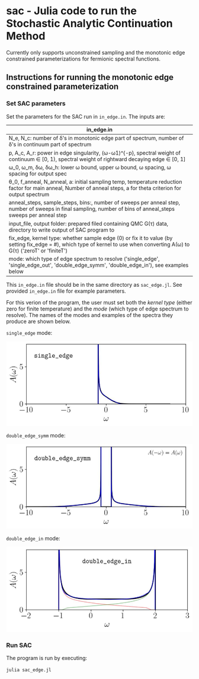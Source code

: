 # sac - Julia code to run the Stochastic Analytic Continuation Method
Currently only supports unconstrained sampling and the monotonic edge constrained parameterizations for fermionic spectral functions.

## Instructions for running the monotonic edge constrained parameterization


### Set SAC parameters 
Set the parameters for the SAC run in `in_edge.in`. The inputs are:

|in_edge.in|
|---|
|N_e, N_c: number of δ's in monotonic edge part of spectrum, number of δ's in continuum part of spectrum|
|p, A_c, A_r: power in edge singularity, (ω-ω1)^{-p}, spectral weight of continuum ∈ [0, 1), spectral weight of rightward decaying edge ∈ [0, 1]|
|ω_0, ω_m, δω, δω_h: lower ω bound, upper ω bound, ω spacing, ω spacing for output spec|
|θ_0, f_anneal, N_anneal, a: initial sampling temp, temperature reduction factor for main anneal,  Number of anneal steps, a for theta criterion for output spectrum|
|anneal_steps, sample_steps, bins:, number of sweeps per anneal step, number of sweeps in final sampling, number of bins of anneal_steps sweeps per anneal step |
|input_file, output folder: prepared filed containing QMC G(τ) data, directory to write output of SAC program to|
|fix_edge, kernel type: whether sample edge (0) or fix it to value (by setting fix_edge = #), which type of kernel to use when converting A(ω) to G(τ) ('zeroT' or 'finiteT')|
|mode: which type of edge spectrum to resolve ('single_edge', 'single_edge_out', 'double_edge_symm', 'double_edge_in'), see examples below|

This `in_edge.in` file should be in the same directory as `sac_edge.jl`. See provided `in_edge.in` file for example parameters.


For this verion of the program, the user must set both the *kernel type* (either zero for finite temperature) and the *mode* (which type of edge spectrum to resolve). The names of the modes and examples of the spectra they produce are shown below.

`single_edge` mode:

![single_edge](../../plotting/figs/t1.jpg)

`double_edge_symm` mode:

![double_edge_symm](../../plotting/figs/t2.jpg)

`double_edge_in` mode:

![double_edge_in](../../plotting/figs/t3.jpg)

### Run SAC
The program is run by executing:

`julia sac_edge.jl`


